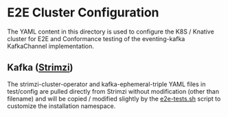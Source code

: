 # E2E Cluster Configuration

The YAML content in this directory is used to configure the K8S / Knative
cluster for E2E and Conformance testing of the eventing-kafka KafkaChannel
implementation.

## Kafka ([Strimzi](https://github.com/strimzi/strimzi-kafka-operator))

The strimzi-cluster-operator and kafka-ephemeral-triple YAML files in
test/config are pulled directly from Strimzi without modification (other than
filename) and will be copied / modified slightly by the
[e2e-tests.sh](../e2e-tests.sh) script to customize the installation namespace.
